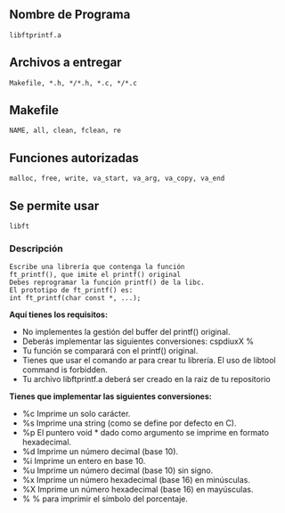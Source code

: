 ## Nombre de Programa ##
	libftprintf.a

 ## Archivos a entregar ##
	Makefile, *.h, */*.h, *.c, */*.c

## Makefile ##
	NAME, all, clean, fclean, re

## Funciones autorizadas ##
	malloc, free, write, va_start, va_arg, va_copy, va_end

## Se permite usar ##
	libft

 ### Descripción ###

	Escribe una librería que contenga la función
	ft_printf(), que imite el printf() original
	Debes reprogramar la función printf() de la libc.
	El prototipo de ft_printf() es:
	int ft_printf(char const *, ...);

**Aquí tienes los requisitos:**

* No implementes la gestión del buffer del printf() original.
* Deberás implementar las siguientes conversiones: cspdiuxX %
* Tu función se comparará con el printf() original.
* Tienes que usar el comando ar para crear tu librería. El uso de libtool command is forbidden.
* Tu archivo libftprintf.a deberá ser creado en la raiz de tu repositorio


**Tienes que implementar las siguientes conversiones:**

* %c Imprime un solo carácter.
* %s Imprime una string (como se define por defecto en C).
* %p El puntero void * dado como argumento se imprime en formato hexadecimal.
* %d Imprime un número decimal (base 10).
* %i Imprime un entero en base 10.
* %u Imprime un número decimal (base 10) sin signo.
* %x Imprime un número hexadecimal (base 16) en minúsculas.
* %X Imprime un número hexadecimal (base 16) en mayúsculas.
* % % para imprimir el símbolo del porcentaje.